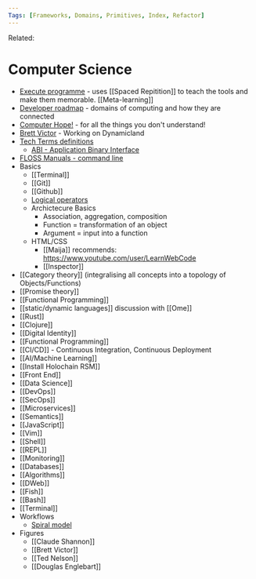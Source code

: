 ```yaml
---
Tags: [Frameworks, Domains, Primitives, Index, Refactor]
---
```

Related: 
# Computer Science

- [Execute programme](https://www.executeprogram.com/) - uses [[Spaced Repitition]] to teach the tools and make them memorable. [[Meta-learning]]
- [Developer roadmap](https://github.com/kamranahmedse/developer-roadmap) - domains of computing and how they are connected
- [Computer Hope!](https://www.computerhope.com) - for all the things you don't understand!
- [Brett Victor](http://worrydream.com/?fbclid=IwAR3Ql6ka1wYvK4ReUJ2q1N4dChTJWJwDzPAfyV0ctKnj4UVlil4BJ-Bt964) - Working on Dynamicland
- [Tech Terms definitions](https://techterms.com/)
    - [ABI - Application Binary Interface](https://en.wikipedia.org/wiki/Application_binary_interface)
- [FLOSS Manuals - command line](http://write.flossmanuals.net/command-line/introduction/)
- Basics
    - [[Terminal]]
    - [[Git]]
    - [[Github]]
    - [Logical operators](https://javascript.info/logical-operators)
    - Archictecure Basics
        - Association, aggregation, composition
        - Function = transformation of an object
        - Argument = input into a function
    - HTML/CSS
        - [[Maija]] recommends: https://www.youtube.com/user/LearnWebCode
        - [[Inspector]]
- [[Category theory]] (integralising all concepts into a topology of Objects/Functions)
- [[Promise theory]]
- [[Functional Programming]]
- [[static/dynamic languages]] discussion with [[Ome]]
- [[Rust]]
- [[Clojure]]
- [[Digital Identity]]
- [[Functional Programming]]
- [[CI/CD]] - Continuous Integration, Continuous Deployment
- [[AI/Machine Learning]]
- [[Install Holochain RSM]]
- [[Front End]]
- [[Data Science]]
- [[DevOps]]
- [[SecOps]]
- [[Microservices]]
- [[Semantics]]
- [[JavaScript]]
- [[Vim]]
- [[Shell]]
- [[REPL]]
- [[Monitoring]]
- [[Databases]]
- [[Algorithms]]
- [[DWeb]]
- [[Fish]]
- [[Bash]]
- [[Terminal]]
- Workflows
    - [Spiral model](https://en.wikipedia.org/wiki/Spiral_model)
- Figures
    - [[Claude Shannon]]
    - [[Brett Victor]]
    - [[Ted Nelson]]
    - [[Douglas Englebart]]
